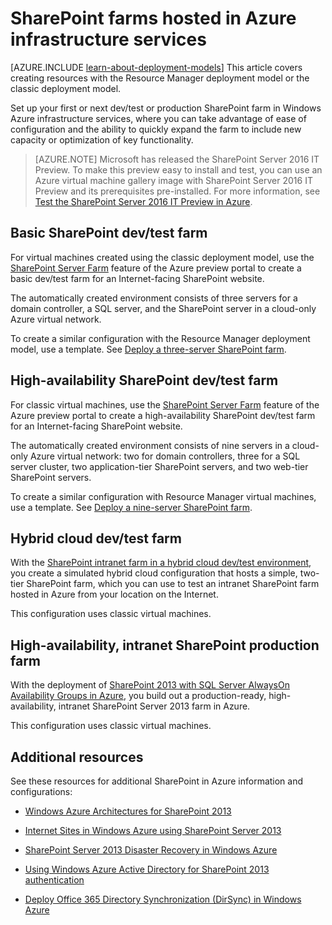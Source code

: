 <properties
	pageTitle="SharePoint Server 2013 farms in Azure | Windows Azure"
	description="Find the articles that describe how to set up a dev/test environment or a production SharePoint Server 2013 farm in Windows Azure."
	documentationCenter=""
	services="virtual-machines"
	authors="JoeDavies-MSFT"
	manager="timlt"
	editor=""
	tags="azure-service-management,azure-resource-manager"/>

<tags
	ms.service="virtual-machines"
	ms.date="09/08/2015"
	wacn.date=""/>

# SharePoint farms hosted in Azure infrastructure services

[AZURE.INCLUDE [learn-about-deployment-models](../includes/learn-about-deployment-models-include.md)] This article covers creating resources with the Resource Manager deployment model or the classic deployment model.


Set up your first or next dev/test or production SharePoint farm in Windows Azure infrastructure services, where you can take advantage of ease of configuration and the ability to quickly expand the farm to include new capacity or optimization of key functionality.

> [AZURE.NOTE] Microsoft has released the SharePoint Server 2016 IT Preview. To make this preview easy to install and test, you can use an Azure virtual machine gallery image with SharePoint Server 2016 IT Preview and its prerequisites pre-installed. For more information, see [Test the SharePoint Server 2016 IT Preview in Azure](http://azure.microsoft.com/blog/test-sharepoint-server-2016-it-preview-4/).

## Basic SharePoint dev/test farm

For virtual machines created using the classic deployment model, use the [SharePoint Server Farm](/documentation/articles/virtual-machines-sharepoint-farm-azure-preview) feature of the Azure preview portal to create a basic dev/test farm for an Internet-facing SharePoint website.

The automatically created environment consists of three servers for a domain controller, a SQL server, and the SharePoint server in a cloud-only Azure virtual network.

To create a similar configuration with the Resource Manager deployment model, use a template. See [Deploy a three-server SharePoint farm](/documentation/articles/virtual-machines-workload-template-sharepoint#deploy-a-three-server-sharepoint-farm).

## High-availability SharePoint dev/test farm

For classic virtual machines, use the [SharePoint Server Farm](/documentation/articles/virtual-machines-sharepoint-farm-azure-preview) feature of the Azure preview portal to create a high-availability SharePoint dev/test farm for an Internet-facing SharePoint website.

The automatically created environment consists of nine servers in a cloud-only Azure virtual network: two for domain controllers, three for a SQL server cluster, two application-tier SharePoint servers, and two web-tier SharePoint servers.

To create a similar configuration with Resource Manager virtual machines, use a template. See [Deploy a nine-server SharePoint farm](/documentation/articles/virtual-machines-workload-template-sharepoint#deploy-a-nine-server-sharepoint-farm).

## Hybrid cloud dev/test farm

With the [SharePoint intranet farm in a hybrid cloud dev/test environment](/documentation/articles/virtual-networks-setup-sharepoint-hybrid-cloud-testing), you create a simulated hybrid cloud configuration that hosts a simple, two-tier SharePoint farm, which you can use to test an intranet SharePoint farm hosted in Azure from your location on the Internet.

This configuration uses classic virtual machines.

## High-availability, intranet SharePoint production farm

With the deployment of [SharePoint 2013 with SQL Server AlwaysOn Availability Groups in Azure](/documentation/articles/virtual-machines-workload-intranet-sharepoint-overview), you build out a production-ready, high-availability, intranet SharePoint Server 2013 farm in Azure.

This configuration uses classic virtual machines.

## Additional resources

See these resources for additional SharePoint in Azure information and configurations:

- [Windows Azure Architectures for SharePoint 2013](https://technet.microsoft.com/zh-cn/library/dn635309.aspx)

- [Internet Sites in Windows Azure using SharePoint Server 2013](https://technet.microsoft.com/zh-cn/library/dn635307.aspx)

- [SharePoint Server 2013 Disaster Recovery in Windows Azure](https://technet.microsoft.com/zh-cn/library/dn635313.aspx)

- [Using Windows Azure Active Directory for SharePoint 2013 authentication](https://technet.microsoft.com/zh-cn/library/dn635311.aspx)

- [Deploy Office 365 Directory Synchronization (DirSync) in Windows Azure](https://technet.microsoft.com/zh-cn/library/dn635310.aspx)
